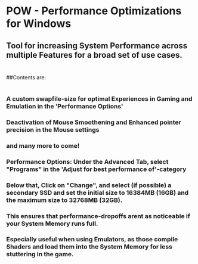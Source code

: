 # POW - Performance Optimizations for Windows

## Tool for increasing System Performance across multiple Features for a broad set of use cases.
# 
##Contents are:
#
### A custom swapfile-size for optimal Experiences in Gaming and Emulation in the 'Performance Options'
### Deactivation of Mouse Smoothening and Enhanced pointer precision in the Mouse settings
### and many more to come!

### Performance Options: Under the Advanced Tab, select "Programs" in the 'Adjust for best performance of'-category
### Below that, Click on "Change", and select (if possible) a secondary SSD and set the initial size to 16384MB (16GB) and the maximum size to 32768MB (32GB).
### This ensures that performance-dropoffs arent as noticeable if your System Memory runs full.
### Especially useful when using Emulators, as those compile Shaders and load them into the System Memory for less stuttering in the game.
